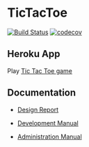 # TicTacToe
[![Build Status](https://travis-ci.org/HugbBestiHopurinn/TicTacToe.png)](https://travis-ci.org/HugbBestiHopurinn/TicTacToe)
[![codecov](https://codecov.io/gh/HugbBestiHopurinn/TicTacToe/branch/master/graph/badge.svg)](https://codecov.io/gh/HugbBestiHopurinn/TicTacToe)

## Heroku App
Play [Tic Tac Toe game](https://bestihopurtictactoe.herokuapp.com/)


## Documentation

+ [Design Report](docs/DesignReport.md)

+ [Development Manual](docs/DevelopmentManual.md)

+ [Administration Manual](docs/AdministrationManual.md)
